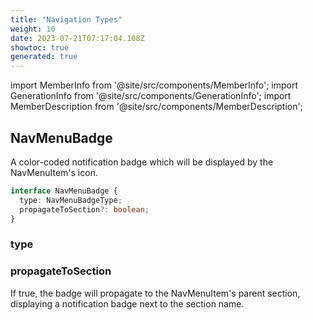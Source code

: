 ```yaml
---
title: "Navigation Types"
weight: 10
date: 2023-07-21T07:17:04.108Z
showtoc: true
generated: true
---
```

<!-- This file was generated from the Vendure source. Do not modify. Instead, re-run the "docs:build" script -->
import MemberInfo from '@site/src/components/MemberInfo';
import GenerationInfo from '@site/src/components/GenerationInfo';
import MemberDescription from '@site/src/components/MemberDescription';


## NavMenuBadge

<GenerationInfo sourceFile="packages/admin-ui/src/lib/core/src/providers/nav-builder/nav-builder-types.ts" sourceLine="18" packageName="@vendure/admin-ui" />

A color-coded notification badge which will be displayed by the
NavMenuItem's icon.

```ts title="Signature"
interface NavMenuBadge {
  type: NavMenuBadgeType;
  propagateToSection?: boolean;
}
```

<div className="members-wrapper">

### type

<MemberInfo kind="property" type="NavMenuBadgeType"   />


### propagateToSection

<MemberInfo kind="property" type="boolean"   />

If true, the badge will propagate to the NavMenuItem's
parent section, displaying a notification badge next
to the section name.


</div>
